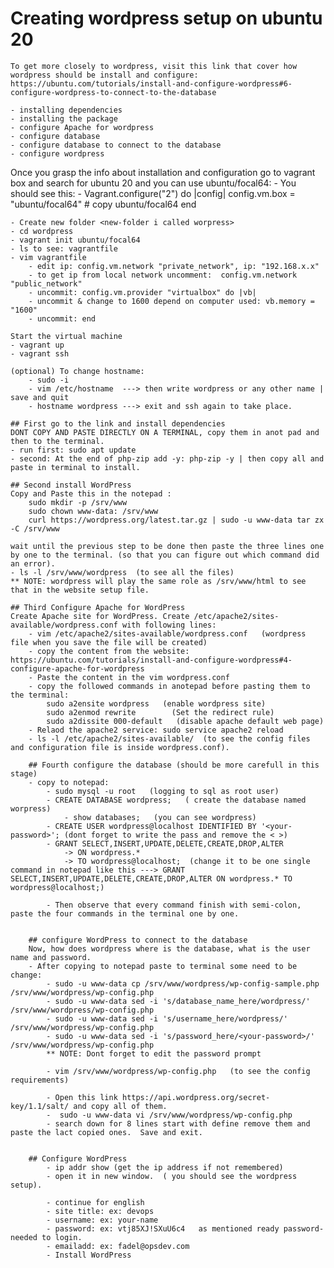 # Creating wordpress setup on ubuntu 20 
    To get more closely to wordpress, visit this link that cover how wordpress should be install and configure: https://ubuntu.com/tutorials/install-and-configure-wordpress#6-configure-wordpress-to-connect-to-the-database

    - installing dependencies
    - installing the package
    - configure Apache for wordpress
    - configure database
    - configure database to connect to the database
    - configure wordpress

Once you grasp the info about installation and configuration go to vagrant box and search for ubuntu 20 and you can use ubuntu/focal64:
    - You should see this:
        - Vagrant.configure("2") do |config|
            config.vm.box = "ubuntu/focal64"    # copy ubuntu/focal64
        end

    - Create new folder <new-folder i called worpress>
    - cd wordpress
    - vagrant init ubuntu/focal64
    - ls to see: vagrantfile
    - vim vagrantfile 
        - edit ip: config.vm.network "private_network", ip: "192.168.x.x"
        - to get ip from local network uncomment:  config.vm.network "public_network"
        - uncommit: config.vm.provider "virtualbox" do |vb|
        - uncommit & change to 1600 depend on computer used: vb.memory = "1600"
        - uncommit: end

    Start the virtual machine
    - vagrant up
    - vagrant ssh
    
    (optional) To change hostname:
        - sudo -i
        - vim /etc/hostname  ---> then write wordpress or any other name | save and quit
        - hostname wordpress ---> exit and ssh again to take place.

    ## First go to the link and install dependencies 
    DONT COPY AND PASTE DIRECTLY ON A TERMINAL, copy them in anot pad and then to the terminal.
    - run first: sudo apt update
    - second: At the end of php-zip add -y: php-zip -y | then copy all and paste in terminal to install.
    
    ## Second install WordPress
    Copy and Paste this in the notepad : 
        sudo mkdir -p /srv/www
        sudo chown www-data: /srv/www
        curl https://wordpress.org/latest.tar.gz | sudo -u www-data tar zx -C /srv/www

    wait until the previous step to be done then paste the three lines one by one to the terminal. (so that you can figure out which command did an error).
    - ls -l /srv/www/wordpress  (to see all the files)
    ** NOTE: wordpress will play the same role as /srv/www/html to see that in the website setup file.

    ## Third Configure Apache for WordPress
    Create Apache site for WordPress. Create /etc/apache2/sites-available/wordpress.conf with following lines:
        - vim /etc/apache2/sites-available/wordpress.conf   (wordpress file when you save the file will be created)
        - copy the content from the website: https://ubuntu.com/tutorials/install-and-configure-wordpress#4-configure-apache-for-wordpress
        - Paste the content in the vim wordpress.conf
        - copy the followed commands in anotepad before pasting them to the terminal:
            sudo a2ensite wordpress   (enable wordpress site)
            sudo a2enmod rewrite        (Set the redirect rule)
            sudo a2dissite 000-default   (disable apache default web page)
        - Relaod the apache2 service: sudo service apache2 reload
        - ls -l /etc/apache2/sites-available/  (to see the config files and configuration file is inside wordpress.conf).

        ## Fourth configure the database (should be more carefull in this stage)
        - copy to notepad:
            - sudo mysql -u root   (logging to sql as root user)
            - CREATE DATABASE wordpress;   ( create the database named worpress)
                - show databases;   (you can see wordpress)
            - CREATE USER wordpress@localhost IDENTIFIED BY '<your-password>'; (dont forget to write the pass and remove the < >)
            - GRANT SELECT,INSERT,UPDATE,DELETE,CREATE,DROP,ALTER
                -> ON wordpress.*
                -> TO wordpress@localhost;  (change it to be one single command in notepad like this ---> GRANT SELECT,INSERT,UPDATE,DELETE,CREATE,DROP,ALTER ON wordpress.* TO wordpress@localhost;)
            
            - Then observe that every command finish with semi-colon, paste the four commands in the terminal one by one.


        ## configure WordPress to connect to the database
        Now, how does wordpress where is the database, what is the user name and password.
        - After copying to notepad paste to terminal some need to be change:
            - sudo -u www-data cp /srv/www/wordpress/wp-config-sample.php /srv/www/wordpress/wp-config.php
            - sudo -u www-data sed -i 's/database_name_here/wordpress/' /srv/www/wordpress/wp-config.php
            - sudo -u www-data sed -i 's/username_here/wordpress/' /srv/www/wordpress/wp-config.php
            - sudo -u www-data sed -i 's/password_here/<your-password>/' /srv/www/wordpress/wp-config.php
            ** NOTE: Dont forget to edit the password prompt

            - vim /srv/www/wordpress/wp-config.php   (to see the config requirements)

            - Open this link https://api.wordpress.org/secret-key/1.1/salt/ and copy all of them.
            -  sudo -u www-data vi /srv/www/wordpress/wp-config.php
            - search down for 8 lines start with define remove them and paste the lact copied ones.  Save and exit.
            

        ## Configure WordPress
            - ip addr show (get the ip address if not remembered)
            - open it in new window.  ( you should see the wordpress setup).

            - continue for english
            - site title: ex: devops
            - username: ex: your-name
            - password: ex: vtj85XJ!SXuU6c4   as mentioned ready password-needed to login.
            - emailadd: ex: fadel@opsdev.com  
            - Install WordPress
        


